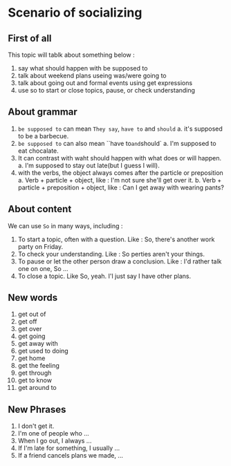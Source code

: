 # Scenario of socializing

## First of all

This topic will tablk about something below :

1. say what should happen with be supposed to
2. talk about weekend plans useing was/were going to
3. talk about going out and formal events using get expressions
4. use so to start or close topics, pause, or check understanding

## About grammar

1. `be supposed to` can mean `They say`, `have to` and `should`
    a. it's supposed to be a barbecue.  
2. `be supposed to` can also mean ``have to` and `should`
    a. I'm supposed to eat chocalate.
3. It can contrast with waht should happen with what does or will happen.
    a. I'm supposed to stay out late(but I guess I will).  
4. with the verbs, the object always comes after the particle or preposition  
    a. Verb + particle + object, like : I'm not sure she'll get over it.
    b. Verb + particle + preposition + object, like : Can I get away with wearing pants?  

## About content

We can use `So` in many ways, including :

1. To start a topic, often with a question. Like : So, there's another work party on Friday.  
2. To check your understanding. Like : So perties aren't your things.  
3. To pause or let the other person draw a conclusion. Like : I'd rather talk one on one, So ...
4. To close a topic. Like So, yeah. I'l just say I have other plans.  

## New words

1. get out of  
2. get off
3. get over
4. get going
5. get away with
6. get used to doing
7. get home
8. get the feeling  
9. get through
10. get to know
11. get around to

## New Phrases

1. I don't get it.
2. I'm one of people who ...  
3. When I go out, I always ...
4. If I'm late for something, I usually ...
5. If a friend cancels plans we made, ...
